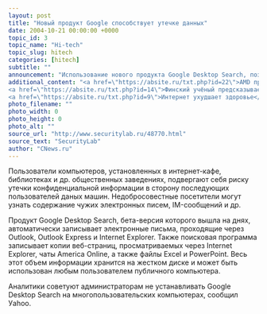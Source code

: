 ```yaml
---
layout: post
title: "Новый продукт Google способствует утечке данных"
date: 2004-10-21 00:00:00 +0000
topic_id: 3
topic_name: "Hi-tech"
topic_slug: hitech
categories: [hitech]
subtitle: ""
announcement: "Использование нового продукта Google Desktop Search, позволяющего производить поиск на РС и в интернете, может быть рискованным, предупреждают эксперты."
additional_content: "<a href=\"https://absite.ru/txt.php?id=22\">AMD представила процессоры Athlon 64 FX-55 и Athlon 64 4000+</a>
<a href=\"https://absite.ru/txt.php?id=14\">Финский учёный предсказывает гибель Интернета в 2006 году</a>
<a href=\"https://absite.ru/txt.php?id=9\">Интернет ухудшает здоровье</a>"
photo_filename: ""
photo_width: 0
photo_height: 0
photo_alt: ""
source_url: "http://www.securitylab.ru/48770.html"
source_text: "SecurityLab"
author: "CNews.ru"
---
```

Пользователи компьютеров, установленных в интернет-кафе, библиотеках и др. общественных заведениях, подвергают себя риску утечки конфиденциальной информации в сторону последующих пользователей даных машин. Недобросовестные посетители могут узнать содержание чужих электронных писем, IM-сообщений и др. 

Продукт Google Desktop Search, бета-версия которого вышла на днях, автоматически записывает электронные письма, проходящие через Outlook, Outlook Express и Internet Explorer. Также поисковая программа записывает копии веб-страниц, просматриваемых через Internet Explorer, чаты America Online, а также файлы Excel и PowerPoint. Весь этот объем информации хранится на жестком диске и может быть использован любым пользователем публичного компьютера. 

Аналитики советуют администраторам не устанавливать Google Desktop Search на многопользовательских компьютерах, сообщил Уahoo.
